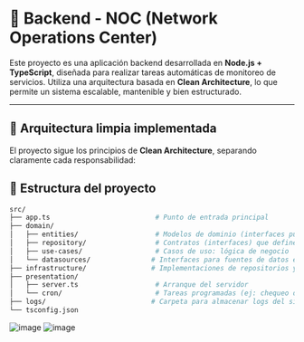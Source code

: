 # 📡 Backend - NOC (Network Operations Center)

Este proyecto es una aplicación backend desarrollada en **Node.js + TypeScript**, diseñada para realizar tareas automáticas de monitoreo de servicios. Utiliza una arquitectura basada en **Clean Architecture**, lo que permite un sistema escalable, mantenible y bien estructurado.

---

## 🧱 Arquitectura limpia implementada

El proyecto sigue los principios de **Clean Architecture**, separando claramente cada responsabilidad:


## 🧱 Estructura del proyecto

```bash
src/
├── app.ts                          # Punto de entrada principal
├── domain/
│   ├── entities/                   # Modelos de dominio (interfaces puras)
│   ├── repository/                 # Contratos (interfaces) que definen qué debe hacer la capa de datos
│   ├── use-cases/                  # Casos de uso: lógica de negocio
│   └── datasources/               # Interfaces para fuentes de datos específicas
├── infrastructure/                # Implementaciones de repositorios y fuentes de datos reales (ej: APIs, archivos)
├── presentation/
│   ├── server.ts                   # Arranque del servidor
│   └── cron/                       # Tareas programadas (ej: chequeo de servicios)
├── logs/                          # Carpeta para almacenar logs del sistema
└── tsconfig.json
```
![image](https://github.com/user-attachments/assets/f7442107-84c9-4a47-81ec-df04f3f3c8a1)
![image](https://github.com/user-attachments/assets/03251cdc-6baa-4ebd-8d29-0bc8fdf2fe7b)


